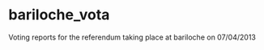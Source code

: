bariloche_vota
==============

Voting reports for the referendum taking place at bariloche on 07/04/2013